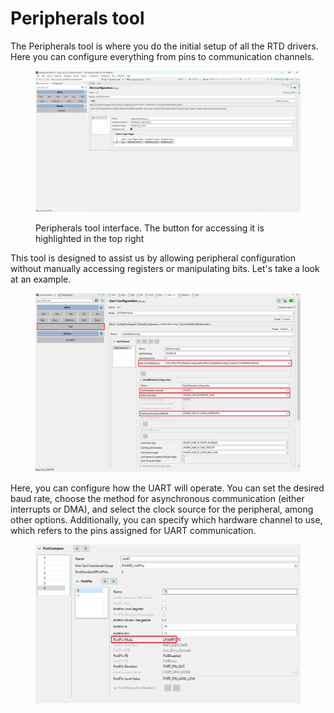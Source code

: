 # Peripherals tool

The Peripherals tool is where you do the initial setup of all the RTD drivers. Here you can configure everything from pins to communication channels.&#x20;

<figure><img src="../../.gitbook/assets/image (38).png" alt=""><figcaption><p>Peripherals tool interface. The button for accessing it is highlighted in the top right</p></figcaption></figure>

This tool is designed to assist us by allowing peripheral configuration without manually accessing registers or manipulating bits. Let's take a look at an example.&#x20;

<figure><img src="../../.gitbook/assets/image (7).png" alt=""><figcaption></figcaption></figure>

Here, you can configure how the UART will operate. You can set the desired baud rate, choose the method for asynchronous communication (either interrupts or DMA), and select the clock source for the peripheral, among other options. Additionally, you can specify which hardware channel to use, which refers to the pins assigned for UART communication.

<figure><img src="../../.gitbook/assets/image (8).png" alt=""><figcaption></figcaption></figure>

